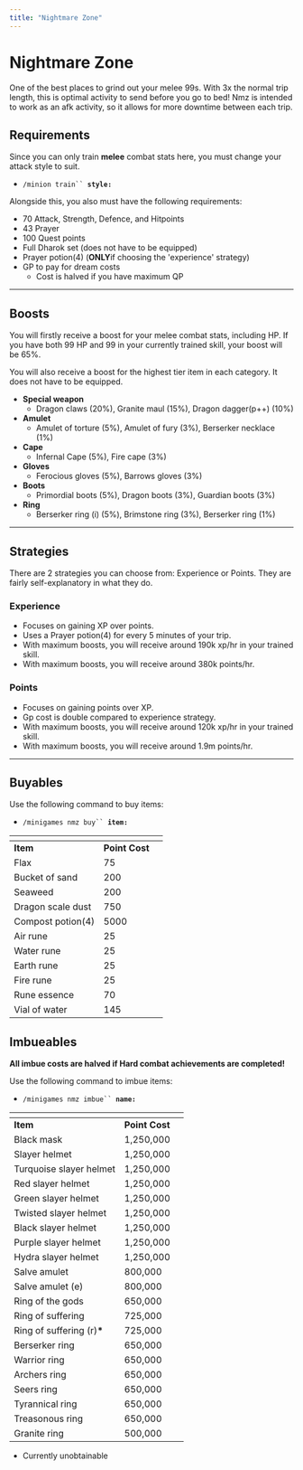 ```yaml
---
title: "Nightmare Zone"
---
```


# Nightmare Zone

One of the best places to grind out your melee 99s. With 3x the normal trip length, this is optimal activity to send before you go to bed! Nmz is intended to work as an afk activity, so it allows for more downtime between each trip.

## Requirements

Since you can only train **melee** combat stats here, you must change your attack style to suit.

- `/minion train`` `**`style:`**

Alongside this, you also must have the following requirements:

- 70 Attack, Strength, Defence, and Hitpoints
- 43 Prayer
- 100 Quest points
- Full Dharok set (does not have to be equipped)
- Prayer potion(4) (**ONLY**if choosing the 'experience' strategy)
- GP to pay for dream costs
  - Cost is halved if you have maximum QP

---

## Boosts

You will firstly receive a boost for your melee combat stats, including HP. If you have both 99 HP and 99 in your currently trained skill, your boost will be 65%.

You will also receive a boost for the highest tier item in each category. It does not have to be equipped.

- **Special weapon**
  - Dragon claws (20%), Granite maul (15%), Dragon dagger(p++) (10%)
- **Amulet**
  - Amulet of torture (5%), Amulet of fury (3%), Berserker necklace (1%)
- **Cape**
  - Infernal Cape (5%), Fire cape (3%)
- **Gloves**
  - Ferocious gloves (5%), Barrows gloves (3%)
- **Boots**
  - Primordial boots (5%), Dragon boots (3%), Guardian boots (3%)
- **Ring**
  - Berserker ring (i) (5%), Brimstone ring (3%), Berserker ring (1%)

---

## Strategies

There are 2 strategies you can choose from: Experience or Points. They are fairly self-explanatory in what they do.

### Experience

- Focuses on gaining XP over points.
- Uses a Prayer potion(4) for every 5 minutes of your trip.
- With maximum boosts, you will receive around 190k xp/hr in your trained skill.
- With maximum boosts, you will receive around 380k points/hr.

### Points

- Focuses on gaining points over XP.
- Gp cost is double compared to experience strategy.
- With maximum boosts, you will receive around 120k xp/hr in your trained skill.
- With maximum boosts, you will receive around 1.9m points/hr.

---

## Buyables

Use the following command to buy items:

- `/minigames nmz buy`` `**`item:`**

<table><thead><tr><th></th><th></th><th data-hidden></th></tr></thead><tbody><tr><td><strong>Item</strong></td><td><strong>Point Cost</strong></td><td></td></tr><tr><td>Flax</td><td>75</td><td></td></tr><tr><td>Bucket of sand</td><td>200</td><td></td></tr><tr><td>Seaweed</td><td>200</td><td></td></tr><tr><td>Dragon scale dust</td><td>750</td><td></td></tr><tr><td>Compost potion(4)</td><td>5000</td><td></td></tr><tr><td>Air rune</td><td>25</td><td></td></tr><tr><td>Water rune</td><td>25</td><td></td></tr><tr><td>Earth rune</td><td>25</td><td></td></tr><tr><td>Fire rune</td><td>25</td><td></td></tr><tr><td>Rune essence</td><td>70</td><td></td></tr><tr><td>Vial of water</td><td>145</td><td></td></tr></tbody></table>

## Imbueables

**All imbue costs are halved if Hard combat achievements are completed!**

Use the following command to imbue items:

- `/minigames nmz imbue`` `**`name:`**

<table><thead><tr><th></th><th></th><th data-hidden></th></tr></thead><tbody><tr><td><strong>Item</strong></td><td><strong>Point Cost</strong></td><td></td></tr><tr><td>Black mask</td><td>1,250,000</td><td></td></tr><tr><td>Slayer helmet</td><td>1,250,000</td><td></td></tr><tr><td>Turquoise slayer helmet</td><td>1,250,000</td><td></td></tr><tr><td>Red slayer helmet</td><td>1,250,000</td><td></td></tr><tr><td>Green slayer helmet</td><td>1,250,000</td><td></td></tr><tr><td>Twisted slayer helmet</td><td>1,250,000</td><td></td></tr><tr><td>Black slayer helmet</td><td>1,250,000</td><td></td></tr><tr><td>Purple slayer helmet</td><td>1,250,000</td><td></td></tr><tr><td>Hydra slayer helmet</td><td>1,250,000</td><td></td></tr><tr><td>Salve amulet</td><td>800,000</td><td></td></tr><tr><td>Salve amulet (e)</td><td>800,000</td><td></td></tr><tr><td>Ring of the gods</td><td>650,000</td><td></td></tr><tr><td>Ring of suffering</td><td>725,000</td><td></td></tr><tr><td>Ring of suffering (r)<strong>*</strong></td><td>725,000</td><td></td></tr><tr><td>Berserker ring</td><td>650,000</td><td></td></tr><tr><td>Warrior ring</td><td>650,000</td><td></td></tr><tr><td>Archers ring</td><td>650,000</td><td></td></tr><tr><td>Seers ring</td><td>650,000</td><td></td></tr><tr><td>Tyrannical ring</td><td>650,000</td><td></td></tr><tr><td>Treasonous ring</td><td>650,000</td><td></td></tr><tr><td>Granite ring</td><td>500,000</td><td></td></tr></tbody></table>

- Currently unobtainable
